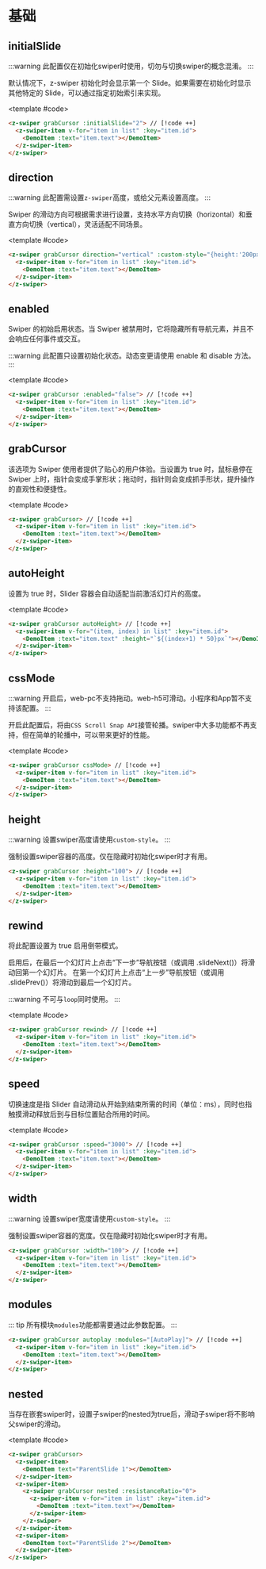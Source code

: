 # 基础

<script setup>
  import {
   ref
  } from 'vue';
  const list = ref(Array.from({
   length: 5
  }).map((item, index) => {
    return {
     text: `Slide ${index + 1}`,
     id: index + 1
    }
   }
  ))
</script>

## initialSlide

:::warning
此配置仅在初始化swiper时使用，切勿与切换swiper的概念混淆。
:::

默认情况下，z-swiper 初始化时会显示第一个 Slide。如果需要在初始化时显示其他特定的 Slide，可以通过指定初始索引来实现。

<ComponentInfo type="Number" value="0"></ComponentInfo>

<DemoBlock expanded>
<z-swiper grabCursor :initialSlide="2">
  <z-swiper-item v-for="item in list" :key="item.id">
    <DemoItem :text="item.text"></DemoItem>
  </z-swiper-item>
</z-swiper>

<template #code>

```html
<z-swiper grabCursor :initialSlide="2"> // [!code ++]
  <z-swiper-item v-for="item in list" :key="item.id">
    <DemoItem :text="item.text"></DemoItem>
  </z-swiper-item>
</z-swiper>
```

  </template>

</DemoBlock>

## direction

:::warning
此配置需设置`z-swiper`高度，或给父元素设置高度。
:::

Swiper 的滑动方向可根据需求进行设置，支持水平方向切换（horizontal）和垂直方向切换（vertical），灵活适配不同场景。

<ComponentInfo type="String" value="horizontal" :options="['horizontal','vertical']"></ComponentInfo>

<DemoBlock expanded>
<z-swiper grabCursor direction="vertical" :custom-style="{height:'200px'}">
  <z-swiper-item v-for="item in list" :key="item.id">
    <DemoItem :text="item.text"></DemoItem>
  </z-swiper-item>
</z-swiper>

<template #code>

```html
<z-swiper grabCursor direction="vertical" :custom-style="{height:'200px'}"> // [!code ++]
  <z-swiper-item v-for="item in list" :key="item.id">
    <DemoItem :text="item.text"></DemoItem>
  </z-swiper-item>
</z-swiper>
```

  </template>

</DemoBlock>

## enabled

Swiper 的初始启用状态。当 Swiper 被禁用时，它将隐藏所有导航元素，并且不会响应任何事件或交互。

:::warning
此配置只设置初始化状态。动态变更请使用 enable 和 disable 方法。
:::

<ComponentInfo type="Boolean" value="true"></ComponentInfo>

<DemoBlock expanded>
<z-swiper grabCursor :enabled="false">
  <z-swiper-item v-for="item in list" :key="item.id">
    <DemoItem :text="item.text"></DemoItem>
  </z-swiper-item>
</z-swiper>

<template #code>

```html
<z-swiper grabCursor :enabled="false"> // [!code ++]
  <z-swiper-item v-for="item in list" :key="item.id">
    <DemoItem :text="item.text"></DemoItem>
  </z-swiper-item>
</z-swiper>
```

  </template>

</DemoBlock>

## grabCursor

该选项为 Swiper 使用者提供了贴心的用户体验。当设置为 true 时，鼠标悬停在 Swiper 上时，指针会变成手掌形状；拖动时，指针则会变成抓手形状，提升操作的直观性和便捷性。

<ComponentInfo type="Boolean" value="false"></ComponentInfo>

<DemoBlock expanded>
<z-swiper grabCursor>
  <z-swiper-item v-for="item in list" :key="item.id">
    <DemoItem :text="item.text"></DemoItem>
  </z-swiper-item>
</z-swiper>

<template #code>

```html
<z-swiper grabCursor> // [!code ++]
  <z-swiper-item v-for="item in list" :key="item.id">
    <DemoItem :text="item.text"></DemoItem>
  </z-swiper-item>
</z-swiper>
```

  </template>

</DemoBlock>

## autoHeight

设置为 true 时，Slider 容器会自动适配当前激活幻灯片的高度。

<ComponentInfo type="Boolean" value="false"></ComponentInfo>

<DemoBlock expanded>
<z-swiper grabCursor autoHeight>
  <z-swiper-item v-for="(item, index) in list" :key="item.id">
    <DemoItem :text="item.text" :height="`${(index+1) * 50}px`"></DemoItem>
  </z-swiper-item>
</z-swiper>

<template #code>

```html
<z-swiper grabCursor autoHeight> // [!code ++]
  <z-swiper-item v-for="(item, index) in list" :key="item.id">
    <DemoItem :text="item.text" :height="`${(index+1) * 50}px`"></DemoItem>
  </z-swiper-item>
</z-swiper>
```

  </template>

</DemoBlock>

## cssMode <Badge type="tip" text="Web-H5" />

:::warning
开启后，web-pc不支持拖动。web-h5可滑动。小程序和App暂不支持该配置。
:::

开启此配置后，将由`CSS Scroll Snap API`接管轮播。swiper中大多功能都不再支持，但在简单的轮播中，可以带来更好的性能。

<ComponentInfo type="Boolean" value="false"></ComponentInfo>

<DemoBlock expanded>
<z-swiper grabCursor cssMode>
  <z-swiper-item v-for="item in list" :key="item.id">
    <DemoItem :text="item.text"></DemoItem>
  </z-swiper-item>
</z-swiper>

<template #code>

```html
<z-swiper grabCursor cssMode> // [!code ++]
  <z-swiper-item v-for="item in list" :key="item.id">
    <DemoItem :text="item.text"></DemoItem>
  </z-swiper-item>
</z-swiper>
```

  </template>

</DemoBlock>

## height

:::warning
设置swiper高度请使用`custom-style`。
:::

强制设置swiper容器的高度。仅在隐藏时初始化swiper时才有用。

<ComponentInfo type="Number" value="-"></ComponentInfo>

```html
<z-swiper grabCursor :height="100"> // [!code ++]
  <z-swiper-item v-for="item in list" :key="item.id">
    <DemoItem :text="item.text"></DemoItem>
  </z-swiper-item>
</z-swiper>
```

## rewind

将此配置设置为 true 启用倒带模式。

启用后，在最后一个幻灯片上点击“下一步”导航按钮（或调用 .slideNext()）将滑动回第一个幻灯片。
在第一个幻灯片上点击“上一步”导航按钮（或调用 .slidePrev()）将滑动到最后一个幻灯片。

:::warning
不可与`loop`同时使用。
:::

<ComponentInfo type="Boolean" value="false"></ComponentInfo>

<DemoBlock expanded>
<z-swiper grabCursor rewind>
  <z-swiper-item v-for="item in list" :key="item.id">
    <DemoItem :text="item.text"></DemoItem>
  </z-swiper-item>
</z-swiper>

<template #code>

```html
<z-swiper grabCursor rewind> // [!code ++]
  <z-swiper-item v-for="item in list" :key="item.id">
    <DemoItem :text="item.text"></DemoItem>
  </z-swiper-item>
</z-swiper>
```

  </template>

</DemoBlock>

## speed

切换速度是指 Slider 自动滑动从开始到结束所需的时间（单位：ms），同时也指触摸滑动释放后到与目标位置贴合所用的时间。

<ComponentInfo type="Number" value="300"></ComponentInfo>

<DemoBlock expanded>
<z-swiper grabCursor :speed="3000">
  <z-swiper-item v-for="item in list" :key="item.id">
    <DemoItem :text="item.text"></DemoItem>
  </z-swiper-item>
</z-swiper>

<template #code>

```html
<z-swiper grabCursor :speed="3000"> // [!code ++]
  <z-swiper-item v-for="item in list" :key="item.id">
    <DemoItem :text="item.text"></DemoItem>
  </z-swiper-item>
</z-swiper>
```

  </template>

</DemoBlock>

## width

:::warning
设置swiper宽度请使用`custom-style`。
:::

强制设置swiper容器的宽度。仅在隐藏时初始化swiper时才有用。

<ComponentInfo type="Number" value="-"></ComponentInfo>

```html
<z-swiper grabCursor :width="100"> // [!code ++]
  <z-swiper-item v-for="item in list" :key="item.id">
    <DemoItem :text="item.text"></DemoItem>
  </z-swiper-item>
</z-swiper>
```

## modules

::: tip
所有模块`modules`功能都需要通过此参数配置。
:::

<!--@include: ./../.vitepress/mixins/modulesTip.md-->

<ComponentInfo type="Array" value="-"></ComponentInfo>

```html
<z-swiper grabCursor autoplay :modules="[AutoPlay]"> // [!code ++]
  <z-swiper-item v-for="item in list" :key="item.id">
    <DemoItem :text="item.text"></DemoItem>
  </z-swiper-item>
</z-swiper>
```

## nested <Badge type="tip" text="web" />

当存在嵌套swiper时，设置子swiper的nested为true后，滑动子swiper将不影响父swiper的滑动。

<ComponentInfo type="boolean" value="false"></ComponentInfo>

<DemoBlock expanded>
<z-swiper grabCursor>
  <z-swiper-item>
    <DemoItem text="ParentSlide 1"></DemoItem>
  </z-swiper-item>
  <z-swiper-item>
    <z-swiper grabCursor nested :resistanceRatio="0">
       <z-swiper-item v-for="item in list" :key="item.id">
      <DemoItem :text="item.text"></DemoItem>
       </z-swiper-item>
     </z-swiper>
  </z-swiper-item>
   <z-swiper-item>
    <DemoItem text="ParentSlide 2"></DemoItem>
  </z-swiper-item>
</z-swiper>

<template #code>

```html
<z-swiper grabCursor>
  <z-swiper-item>
    <DemoItem text="ParentSlide 1"></DemoItem>
  </z-swiper-item>
  <z-swiper-item>
    <z-swiper grabCursor nested :resistanceRatio="0">
      <z-swiper-item v-for="item in list" :key="item.id">
        <DemoItem :text="item.text"></DemoItem>
      </z-swiper-item>
    </z-swiper>
  </z-swiper-item>
  <z-swiper-item>
    <DemoItem text="ParentSlide 2"></DemoItem>
  </z-swiper-item>
</z-swiper>
```

  </template>

</DemoBlock>
